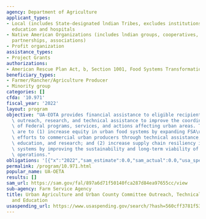 ```yaml
---
agency: Department of Agriculture
applicant_types:
- Local (includes State-designated lndian Tribes, excludes institutions of higher
  education and hospitals
- Native American Organizations (includes lndian groups, cooperatives, corporations,
  partnerships, associations)
- Profit organization
assistance_types:
- Project Grants
authorizations:
- American Rescue Plan Act, b, Section 1001, Food Systems Transformation Effort.
beneficiary_types:
- Farmer/Rancher/Agriculture Producer
- Minority group
categories: []
cfda: '10.971'
fiscal_year: '2022'
layout: program
objective: "UA-EOTA provides financial assistance to eligible recipients to perform\
  \ outreach, research, and technical assistance to improve the coordination and effectiveness\
  \ of Federal programs, services, and actions affecting urban areas. The main goals\
  \ are to (1) increase equity in urban food systems by expanding FSA\u2019s outreach\
  \ efforts to commercial urban producers through technical assistance, outreach,\
  \ education, and research; and (2) increase supply chain resiliency in urban food\
  \ systems by improving the sustainability and long-term viability of urban farming\
  \ operations."
obligations: '[{"x":"2022","sam_estimate":0.0,"sam_actual":0.0,"usa_spending_actual":0.0},{"x":"2023","sam_estimate":40000000.0,"sam_actual":0.0,"usa_spending_actual":0.0},{"x":"2024","sam_estimate":0.0,"sam_actual":0.0,"usa_spending_actual":0.0}]'
permalink: /program/10.971.html
popular_name: UA-OETA
results: []
sam_url: https://sam.gov/fal/897a6d71f50140fca287d84ea97655cc/view
sub-agency: Farm Service Agency
title: Urban Agriculture and Urban County Committee Outreach, Technical Assistance,
  and Education
usaspending_url: https://www.usaspending.gov/search/?hash=560cff3781f53dfd8b3b0ea4a5ea054a
---
```

